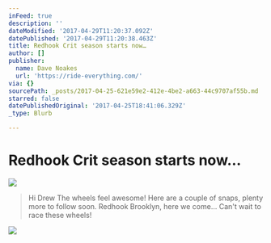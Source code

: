 ```yaml
---
inFeed: true
description: ''
dateModified: '2017-04-29T11:20:37.092Z'
datePublished: '2017-04-29T11:20:38.463Z'
title: Redhook Crit season starts now…
author: []
publisher:
  name: Dave Noakes
  url: 'https://ride-everything.com/'
via: {}
sourcePath: _posts/2017-04-25-621e59e2-412e-4be2-a663-44c9707af55b.md
starred: false
datePublishedOriginal: '2017-04-25T18:41:06.329Z'
_type: Blurb

---
```

# Redhook Crit season starts now...
![](https://the-grid-user-content.s3-us-west-2.amazonaws.com/0bc52158-9ebd-4951-9db5-99f299288f6c.jpg)

> Hi Drew
> The wheels feel awesome! Here are a couple of snaps, plenty more to follow soon. Redhook Brooklyn, here we come... 
> Can't wait to race these wheels! 

![](https://scontent.cdninstagram.com/t51.2885-15/s640x640/sh0.08/e35/18096632_227309041085989_8006391150862663680_n.jpg)